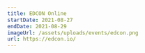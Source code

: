 ```yaml
---
title: EDCON Online
startDate: 2021-08-27
endDate: 2021-08-29
imageUrl: /assets/uploads/events/edcon.png
url: https://edcon.io/
---
```

